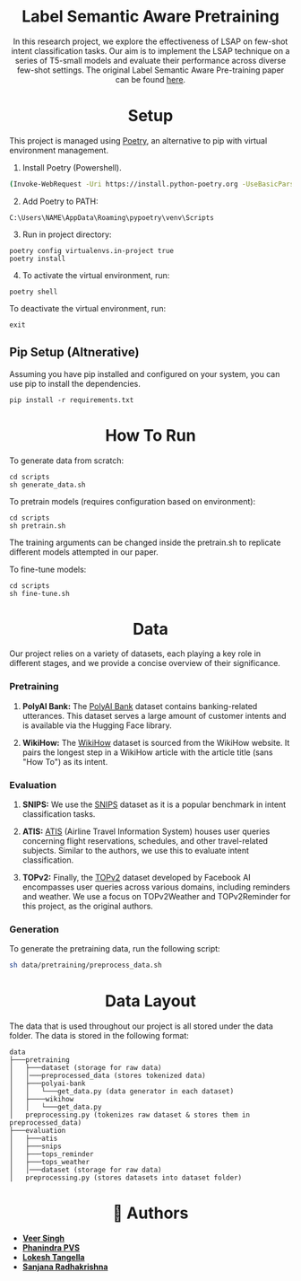 <div align="center">

# Label Semantic Aware Pretraining
  
  
In this research project, we explore the effectiveness of LSAP on few-shot intent classification tasks. Our aim is to implement the LSAP technique on a series of T5-small models and evaluate their performance across diverse few-shot settings. The original Label Semantic Aware Pre-training paper can be found [here](https://arxiv.org/pdf/2204.07128.pdf).

 # Setup
  
</div>

This project is managed using [Poetry](https://python-poetry.org/), an alternative to pip with virtual environment management.

1. Install Poetry (Powershell).
```bash
(Invoke-WebRequest -Uri https://install.python-poetry.org -UseBasicParsing).Content | py -
```
2. Add Poetry to PATH:
```
C:\Users\NAME\AppData\Roaming\pypoetry\venv\Scripts
```
3. Run in project directory:  
```
poetry config virtualenvs.in-project true
poetry install
```
4. To activate the virtual environment, run:  
```
poetry shell
```
To deactivate the virtual environment, run:  
```
exit
```
## Pip Setup (Altnerative)

Assuming you have pip installed and configured on your system, you can use pip to install the dependencies.  
```
pip install -r requirements.txt
```

<div align="center">

# How To Run
  
</div>

To generate data from scratch:
```
cd scripts
sh generate_data.sh
```

To pretrain models (requires configuration based on environment):
```
cd scripts
sh pretrain.sh
```
The training arguments can be changed inside the pretrain.sh to replicate different models attempted in our paper.

To fine-tune models:
```
cd scripts
sh fine-tune.sh
```

<div align="center">

# Data

</div>

Our project relies on a variety of datasets, each playing a key role in different stages, and we provide a concise overview of their significance.

### Pretraining

1. **PolyAI Bank:** The [PolyAI Bank](https://huggingface.co/datasets/PolyAI/banking77) dataset contains banking-related utterances. This dataset serves a large amount of customer intents and is available via the Hugging Face library.

2. **WikiHow:** The [WikiHow](https://github.com/zharry29/wikihow-intent) dataset is sourced from the WikiHow website. It pairs the longest step in a WikiHow article with the article title (sans "How To") as its intent. 

### Evaluation

1. **SNIPS:** We use the [SNIPS](https://github.com/sonos/nlu-benchmark/tree/master/2017-06-custom-intent-engines) dataset as it is a popular benchmark in intent classification tasks.

2. **ATIS:**  [ATIS](https://github.com/yvchen/JointSLU/tree/master/data) (Airline Travel Information System) houses user queries concerning flight reservations, schedules, and other travel-related subjects. Similar to the authors, we use this to evaluate intent classification.

3. **TOPv2:** Finally, the [TOPv2](https://fb.me/TOPv2Dataset) dataset developed by Facebook AI encompasses user queries across various domains, including reminders and weather. We use a focus on TOPv2Weather and TOPv2Reminder for this project, as the original authors.


### Generation
To generate the pretraining data, run the following script:
```bash
sh data/pretraining/preprocess_data.sh
```

<div align="center">

# Data Layout

</div>

The data that is used throughout our project is all stored under the data folder. The data is stored in the following format:
```
data
├───pretraining
│   ├───dataset (storage for raw data)
│   │───preprocessed_data (stores tokenized data)
│   ├───polyai-bank
│   │   └───get_data.py (data generator in each dataset)
│   ├────wikihow
│   │   └───get_data.py 
│   preprocessing.py (tokenizes raw dataset & stores them in preprocessed_data)
├───evaluation
│   ├───atis
│   ├───snips
│   ├───tops_reminder
│   ├───tops_weather
│   │───dataset (storage for raw data)
│   preprocessing.py (stores datasets into dataset folder)
```
<div align="center">

# :busts_in_silhouette: Authors

</div>

- [**Veer Singh**](https://github.com/DigitalVeer)
- [**Phanindra PVS**](https://github.com/PVSPHANINDRA)
- [**Lokesh Tangella**](https://github.com/lokesh9920)
- [**Sanjana Radhakrishna**]()
